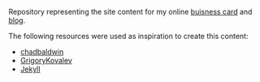 Repository representing the site content for my online [buisness card](https://emptynebuli.github.io/card.html) and [blog](https://emptynebuli.github.io).

The following resources were used as inspiration to create this content:
* [chadbaldwin](https://chadbaldwin.net/2021/03/14/how-to-build-a-sql-blog.html)
* [GrigoryKovalev](https://github.com/GrigoryKovalev/online-business-card)
* [Jekyll](https://github.com/jekyll/minima)